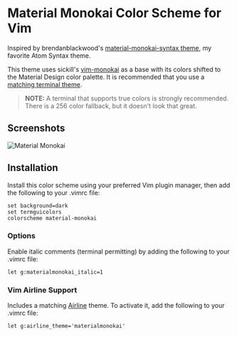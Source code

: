 # Material Monokai Color Scheme for Vim

Inspired by brendanblackwood's [material-monokai-syntax theme](https://github.com/brendanblackwood/material-monokai-syntax), my favorite Atom Syntax theme.

This theme uses sickill's [vim-monokai](https://github.com/sickill/vim-monokai) as a base with its colors shifted to the Material Design color palette. It is recommended that you use a [matching terminal theme](https://github.com/MartinSeeler/iterm2-material-design).

> **NOTE:** A terminal that supports true colors is strongly recommended. There is a 256 color fallback, but it doesn't look that great.

## Screenshots

![Material Monokai](https://i.imgur.com/oDzQb5A.png)

## Installation

Install this color scheme using your preferred Vim plugin manager, then add the following to your .vimrc file:

```vim
set background=dark
set termguicolors
colorscheme material-monokai
```

### Options

Enable italic comments (terminal permitting) by adding the following to your .vimrc file:
```vim
let g:materialmonokai_italic=1
```

### Vim Airline Support
Includes a matching [Airline](https://github.com/vim-airline/vim-airline) theme. To activate it, add the following to your .vimrc file:
```vim
let g:airline_theme='materialmonokai'
```

